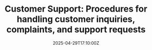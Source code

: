---
title: 'Customer Support: Procedures for handling customer inquiries, complaints,
  and support requests'
linkTitle: 'Customer Support: Procedures for handling customer inquiries, complaints,
  and support requests'
date: '2025-04-29T17:10:00Z'
weight: 1
description: Standard operating procedures for customer support include timely responses,
  ticket creation, assessment, resolution processes, follow-up communication, and
  maintaining professionalism in customer interactions, although specific content
  is still needed in some areas.
draft: false
ref: customer-support-procedures-for-handling-customer-inquiries-complaints-and-support-requests
---